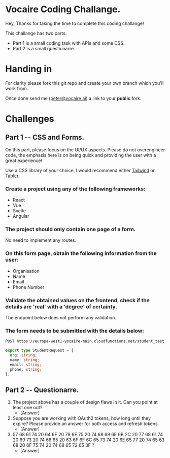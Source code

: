 # Vocaire Coding Challange.

Hey, Thanks for taking the time to complete this coding challange!

This challange has two parts.

- Part 1 is a small coding task with APIs and some CSS.
- Part 2 is a small questionarre.

# Handing in

For clarity please fork this git repo and create your own branch which you'll work from.

Once done send me (peter@vocaire.ai) a link to your **public** fork.

# Challenges

## Part 1 -- CSS and Forms.

On this part, please focus on the UI/UX aspects. Please do not overengineer code, the emphasis here is on being quick and providing the user with a great experience!

Use a CSS library of your choice, I would recommend either [Tailwind](https://tailwindcss.com/) or [Tabler](https://tabler.io).

### Create a project using any of the following frameworks:

- React
- Vue
- Svelte
- Angular

### The project should only contain one page of a form.

No need to implement any routes.

### On this form page, obtain the following information from the user:

- Organisation
- Name
- Email
- Phone Number

### Validate the obtained values on the frontend, check if the details are 'real' with a 'degree' of certainty.

The endpoint below does not perform any validation.

### The form needs to be submitted with the details below:

```bash
POST https://europe-west1-vocaire-main.cloudfunctions.net/student_test
```

```typescript
export type StudentRequest = {
  org: string;
  name: string;
  email: string;
  phone: string;
};
```

## Part 2 -- Questionarre.

1. The project above has a couple of design flaws in it. Can you point at least one out?
   - [Answer]
2. Suppose you are working with OAuth2 tokens, how long until they expire? Please provide an answer for both access and refresh tokens.
   - [Answer]
3. 57 68 61 74 20 64 6F 20 79 6F 75 20 74 68 69 6E 6B 2C 20 77 68 61 74 20 69 73 20 74 68 65 20 63 6F 6F 6C 65 73 74 20 6E 65 77 20 74 65 63 68 20 6F 75 74 20 74 68 65 72 65 3F ?
   - [Answer]
